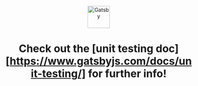 <p align="center">
  <a href="https://www.gatsbyjs.com">
    <img alt="Gatsby" src="https://www.gatsbyjs.com/Gatsby-Monogram.svg" width="60" />
  </a>
</p>
<h1 align="center">

Check out the [unit testing doc][https://www.gatsbyjs.com/docs/unit-testing/] for further info!

[jest]: https://jestjs.io
[react-testing-library]: https://github.com/testing-library/react-testing-library
[gatsby]: https://gatsbyjs.org